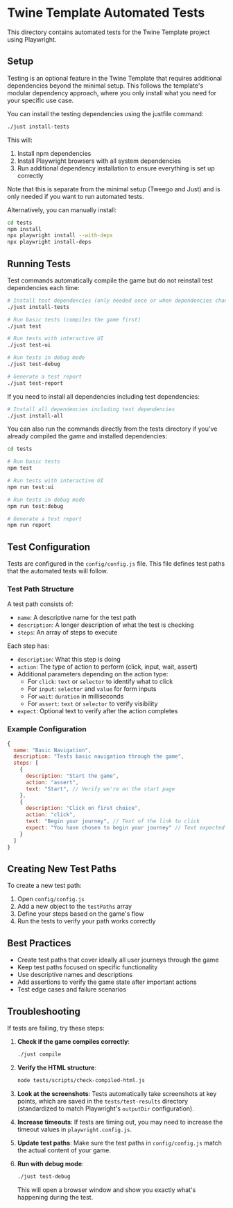 # Twine Template Automated Tests

This directory contains automated tests for the Twine Template project using Playwright.

## Setup

Testing is an optional feature in the Twine Template that requires additional dependencies beyond the minimal setup. This follows the template's modular dependency approach, where you only install what you need for your specific use case.

You can install the testing dependencies using the justfile command:

```bash
./just install-tests
```

This will:
1. Install npm dependencies
2. Install Playwright browsers with all system dependencies
3. Run additional dependency installation to ensure everything is set up correctly

Note that this is separate from the minimal setup (Tweego and Just) and is only needed if you want to run automated tests.

Alternatively, you can manually install:

```bash
cd tests
npm install
npx playwright install --with-deps
npx playwright install-deps
```

## Running Tests

Test commands automatically compile the game but do not reinstall test dependencies each time:

```bash
# Install test dependencies (only needed once or when dependencies change)
./just install-tests

# Run basic tests (compiles the game first)
./just test

# Run tests with interactive UI
./just test-ui

# Run tests in debug mode
./just test-debug

# Generate a test report
./just test-report
```

If you need to install all dependencies including test dependencies:

```bash
# Install all dependencies including test dependencies
./just install-all
```

You can also run the commands directly from the tests directory if you've already compiled the game and installed dependencies:

```bash
cd tests

# Run basic tests
npm test

# Run tests with interactive UI
npm run test:ui

# Run tests in debug mode
npm run test:debug

# Generate a test report
npm run report
```

## Test Configuration

Tests are configured in the `config/config.js` file. This file defines test paths that the automated tests will follow.

### Test Path Structure

A test path consists of:

- `name`: A descriptive name for the test path
- `description`: A longer description of what the test is checking
- `steps`: An array of steps to execute

Each step has:

- `description`: What this step is doing
- `action`: The type of action to perform (click, input, wait, assert)
- Additional parameters depending on the action type:
  - For `click`: `text` or `selector` to identify what to click
  - For `input`: `selector` and `value` for form inputs
  - For `wait`: `duration` in milliseconds
  - For `assert`: `text` or `selector` to verify visibility
- `expect`: Optional text to verify after the action completes

### Example Configuration

```javascript
{
  name: "Basic Navigation",
  description: "Tests basic navigation through the game",
  steps: [
    {
      description: "Start the game",
      action: "assert",
      text: "Start", // Verify we're on the start page
    },
    {
      description: "Click on first choice",
      action: "click",
      text: "Begin your journey", // Text of the link to click
      expect: "You have chosen to begin your journey" // Text expected after clicking
    }
  ]
}
```

## Creating New Test Paths

To create a new test path:

1. Open `config/config.js`
2. Add a new object to the `testPaths` array
3. Define your steps based on the game's flow
4. Run the tests to verify your path works correctly

## Best Practices

- Create test paths that cover ideally all user journeys through the game
- Keep test paths focused on specific functionality
- Use descriptive names and descriptions
- Add assertions to verify the game state after important actions
- Test edge cases and failure scenarios

## Troubleshooting

If tests are failing, try these steps:

1. **Check if the game compiles correctly**:
   ```bash
   ./just compile
   ```

2. **Verify the HTML structure**:
   ```bash
   node tests/scripts/check-compiled-html.js
   ```

3. **Look at the screenshots**:
   Tests automatically take screenshots at key points, which are saved in the `tests/test-results` directory (standardized to match Playwright's `outputDir` configuration).

4. **Increase timeouts**:
   If tests are timing out, you may need to increase the timeout values in `playwright.config.js`.

5. **Update test paths**:
   Make sure the test paths in `config/config.js` match the actual content of your game.

6. **Run with debug mode**:
   ```bash
   ./just test-debug
   ```
   This will open a browser window and show you exactly what's happening during the test.